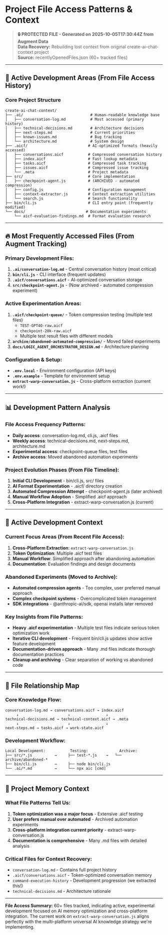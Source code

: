 # Project File Access Patterns & Context

> **🔒 PROTECTED FILE - Generated on 2025-10-05T17:30:44Z from Augment Data**  
> **Data Recovery:** Rebuilding lost context from original create-ai-chat-context project  
> **Source:** recentlyOpenedFiles.json (60+ tracked files)

---

## 📂 Active Development Areas (From File Access History)

### Core Project Structure
```
create-ai-chat-context/
├── .ai/                              # Human-readable knowledge base
│   ├── conversation-log.md           # Most accessed (primary history)
│   ├── technical-decisions.md        # Architecture decisions
│   ├── next-steps.md                 # Current priorities
│   ├── known-issues.md               # Bug tracking
│   └── architecture.md               # System design
├── .aicf/                           # AI-optimized formats (heavily accessed)
│   ├── conversations.aicf           # Compressed conversation history
│   ├── index.aicf                   # Fast lookup metadata
│   ├── tasks.aicf                   # Compressed task tracking
│   ├── issues.aicf                  # Compressed issue tracking
│   └── .meta                        # Project metadata
├── src/                             # Core implementation
│   ├── checkpoint-agent.js          # (ARCHIVED - automated compression)
│   ├── config.js                    # Configuration management
│   ├── context-extractor.js         # Context extraction utilities
│   └── search.js                    # Search functionality
├── bin/cli.js                       # CLI entry point (frequently modified)
└── docs/                           # Documentation experiments
    └── aicf-evaluation-findings.md  # Format evaluation research
```

---

## 🔥 Most Frequently Accessed Files (From Augment Tracking)

### Primary Development Files:
1. **`.ai/conversation-log.md`** - Central conversation history (most critical)
2. **`bin/cli.js`** - CLI interface (frequent updates)
3. **`.aicf/conversations.aicf`** - AI-optimized conversation storage
4. **`src/checkpoint-agent.js`** - (Now archived - automated compression experiment)

### Active Experimentation Areas:
1. **`.aicf/checkpoint-queue/`** - Token compression testing (multiple test files)
   - `TEST-GPT4O-raw.aicf`
   - `checkpoint-20k-raw.aicf`  
   - Multiple test result files with different models
2. **`archive/abandoned-automated-compression/`** - Moved failed experiments
3. **`docs/LOGIC_AGENT_ORCHESTRATOR_DESIGN.md`** - Architecture planning

### Configuration & Setup:
- **`.env.local`** - Environment configuration (API keys)
- **`.env.example`** - Template for environment setup
- **`extract-warp-conversation.js`** - Cross-platform extraction (current work!)

---

## 📊 Development Pattern Analysis

### File Access Frequency Patterns:
- **Daily access**: conversation-log.md, cli.js, .aicf files
- **Weekly access**: technical-decisions.md, next-steps.md, architecture.md
- **Experimental access**: checkpoint-queue files, test files
- **Archive access**: Moved abandoned automation experiments

### Project Evolution Phases (From File Timeline):
1. **Initial CLI Development** - bin/cli.js, src/ files
2. **AI Format Experimentation** - .aicf/ directory creation
3. **Automated Compression Attempt** - checkpoint-agent.js (later archived)
4. **Manual Workflow Adoption** - Simplified .aicf approach
5. **Cross-Platform Integration** - extract-warp-conversation.js (current)

---

## 🔄 Active Development Context

### Current Focus Areas (From Recent File Access):
1. **Cross-Platform Extraction**: `extract-warp-conversation.js`
2. **Token Optimization**: Multiple .aicf test files
3. **Manual Workflow**: Simplified approach after abandoning automation
4. **Documentation**: Evaluation findings and design documents

### Abandoned Experiments (Moved to Archive):
- **Automated compression agents** - Too complex, user preferred manual approach
- **Complex checkpoint systems** - Overcomplicated token management
- **SDK integrations** - @anthropic-ai/sdk, openai installs later removed

### Key Insights from File Patterns:
- **Heavy .aicf experimentation** - Multiple test files indicate serious token optimization work
- **Iterative CLI development** - Frequent bin/cli.js updates show active feature development  
- **Documentation-driven approach** - Many .md files indicate thorough documentation practices
- **Cleanup and archiving** - Clear separation of working vs abandoned code

---

## 🎯 File Relationship Map

### Core Knowledge Flow:
```
conversation-log.md → conversations.aicf → index.aicf
     ↓                      ↓                ↓
technical-decisions.md → technical-context.aicf → .meta
     ↓                      ↓                ↓  
next-steps.md → tasks.aicf → work-state.aicf
```

### Development Workflow:
```
Local Development:           Testing:              Archive:
├── src/*.js          →     ├── test-*.js    →   └── archive/abandoned-*
├── bin/cli.js        →     ├── node bin/cli.js
└── .ai/*.md          →     └── npx aic [cmd]
```

---

## 🧠 Project Memory Context

### What File Patterns Tell Us:
1. **Token optimization was a major focus** - Extensive .aicf testing
2. **User prefers manual over automated** - Archived automation experiments
3. **Cross-platform integration current priority** - extract-warp-conversation.js
4. **Documentation is comprehensive** - Many .md files with detailed analysis

### Critical Files for Context Recovery:
- `conversation-log.md` - Contains full project history
- `.aicf/conversations.aicf` - Token-optimized conversation memory  
- `command-execution-history` - Development progression (we extracted this!)
- `technical-decisions.md` - Architecture rationale

---

**File Access Summary:** 60+ files tracked, indicating active, experimental development focused on AI memory optimization and cross-platform integration. The current work on `extract-warp-conversation.js` aligns perfectly with the multi-platform universal AI knowledge strategy we're implementing.